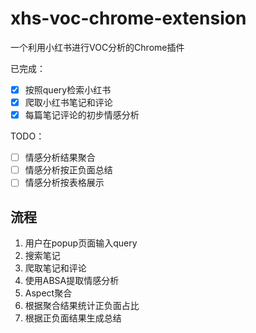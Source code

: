 # xhs-voc-chrome-extension
一个利用小红书进行VOC分析的Chrome插件

已完成：
- [x] 按照query检索小红书
- [x] 爬取小红书笔记和评论
- [x] 每篇笔记评论的初步情感分析

TODO：
- [ ] 情感分析结果聚合
- [ ] 情感分析按正负面总结
- [ ] 情感分析按表格展示

## 流程

1. 用户在popup页面输入query
2. 搜索笔记
3. 爬取笔记和评论
4. 使用ABSA提取情感分析
5. Aspect聚合
6. 根据聚合结果统计正负面占比
7. 根据正负面结果生成总结